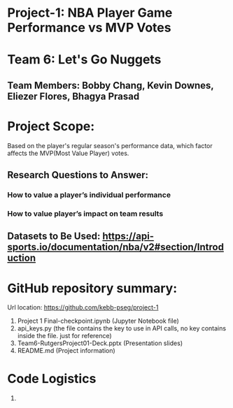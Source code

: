 
# Project-1: NBA Player Game Performance vs MVP Votes

# Team 6: Let's Go Nuggets
## Team Members: Bobby Chang, Kevin Downes, Eliezer Flores, Bhagya Prasad

# Project Scope:
Based on the player's regular season's performance data, which factor affects the MVP(Most Value Player) votes. 
## Research Questions to Answer:
### How to value a player’s individual performance
### How to value player’s impact on team results
## Datasets to Be Used: https://api-sports.io/documentation/nba/v2#section/Introduction
  
# GitHub repository summary: 
Url location: https://github.com/kebb-pseg/project-1
1. Project 1 Final-checkpoint.ipynb (Jupyter Notebook file)
2. api_keys.py (the file contains the key to use in API calls, no key contains inside the file. just for reference)
3. Team6-RutgersProject01-Deck.pptx (Presentation slides)
4. README.md (Project information)

# Code Logistics
1.  
